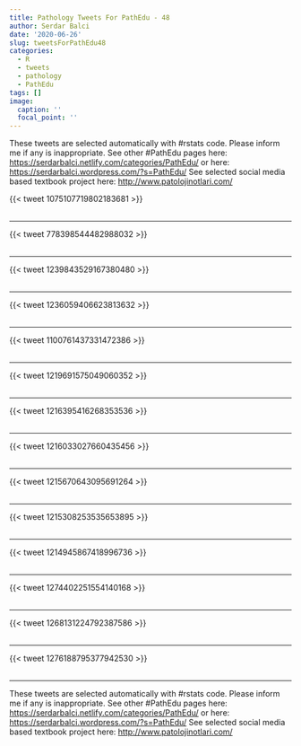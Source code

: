 ```yaml
---
title: Pathology Tweets For PathEdu - 48
author: Serdar Balci
date: '2020-06-26'
slug: tweetsForPathEdu48
categories:
  - R
  - tweets
  - pathology
  - PathEdu
tags: []
image:
  caption: ''
  focal_point: ''
---
```



These tweets are selected automatically with #rstats code. Please inform me if any is inappropriate.
See other #PathEdu pages here: https://serdarbalci.netlify.com/categories/PathEdu/  or here: https://serdarbalci.wordpress.com/?s=PathEdu/ 
See selected social media based textbook project here: http://www.patolojinotlari.com/

{{< tweet 1075107719802183681 >}}
<br>
<br>
<hr>
{{< tweet 778398544482988032 >}}
<br>
<br>
<hr>
{{< tweet 1239843529167380480 >}}
<br>
<br>
<hr>
{{< tweet 1236059406623813632 >}}
<br>
<br>
<hr>
{{< tweet 1100761437331472386 >}}
<br>
<br>
<hr>
{{< tweet 1219691575049060352 >}}
<br>
<br>
<hr>
{{< tweet 1216395416268353536 >}}
<br>
<br>
<hr>
{{< tweet 1216033027660435456 >}}
<br>
<br>
<hr>
{{< tweet 1215670643095691264 >}}
<br>
<br>
<hr>
{{< tweet 1215308253535653895 >}}
<br>
<br>
<hr>
{{< tweet 1214945867418996736 >}}
<br>
<br>
<hr>
{{< tweet 1274402251554140168 >}}
<br>
<br>
<hr>
{{< tweet 1268131224792387586 >}}
<br>
<br>
<hr>
{{< tweet 1276188795377942530 >}}
<br>
<br>
<hr>


These tweets are selected automatically with #rstats code. Please inform me if any is inappropriate.
See other #PathEdu pages here: https://serdarbalci.netlify.com/categories/PathEdu/  or here: https://serdarbalci.wordpress.com/?s=PathEdu/ 
See selected social media based textbook project here: http://www.patolojinotlari.com/
